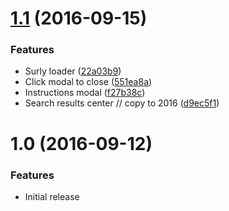 <a name="1.1"></a>
# [1.1](https://github.com/skoch/char-entity/compare/1.0...1.1) (2016-09-15)

### Features
* Surly loader ([22a03b9](https://github.com/skoch/char-entity/commit/22a03b9))
* Click modal to close ([551ea8a](https://github.com/skoch/char-entity/commit/551ea8a))
* Instructions modal ([f27b38c](https://github.com/skoch/char-entity/commit/f27b38c))
* Search results center // copy to 2016 ([d9ec5f1](https://github.com/skoch/char-entity/commit/d9ec5f1))

<a name="1.0"></a>
# 1.0 (2016-09-12)

### Features
* Initial release
